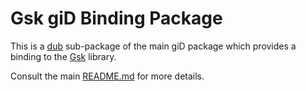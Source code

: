 # Gsk giD Binding Package

This is a [dub](https://dub.pm/) sub-package of the main giD package which provides a binding to the
[Gsk](https://docs.gtk.org/gsk4/) library.

Consult the main [README.md](https://github.com/Kymorphia/gid) for more details.
